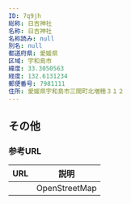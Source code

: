 ```yaml
---
ID: 7q9jh
総称: 日吉神社
名称: 日吉神社
名称読み: null
別名: null
都道府県: 愛媛県
区域: 宇和島市
緯度: 33.3050563
経度: 132.6131234
郵便番号: 7981111
住所: 愛媛県宇和島市三間町北増穂３１２
---
```


## その他

### 参考URL

| URL | 説明          |
| --- | ------------- |
|     | OpenStreetMap |
